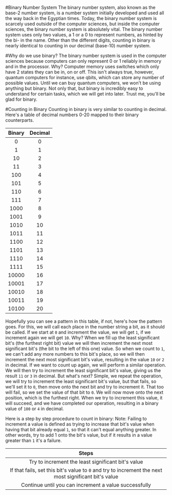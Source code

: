 #Binary Number System
The binary number system, also known as the base-2 number system, is a number system initially developed and used all the way back in the Egyptian times. Today, the binary number system is scarcely used outside of the computer sciences, but inside the computer sciences, the binary number system is absolutely vital. The binary number system uses only two values, a 1 or a 0 to represent numbers, as hinted by the bi- in the name. Other than the different digits, counting in binary is nearly identical to counting in our decimal (base-10) number system.

#Why do we use binary?
The binary number system is used in the computer sciences because computers can only represent 0 or 1 reliably in memory and in the processor. Why? Computer memory uses switches which only have 2 states they can be in, on or off. This isn't always true, however, quantum computers for instance, use qbits, which can store any number of possible values. Until we can buy quantum computers, we won't be using anything but binary. Not only that, but binary is incredibly easy to understand for certain tasks, which we will get into later. Trust me, you'll be glad for binary.

#Counting in Binary
Counting in binary is very similar to counting in decimal. Here's a table of decimal numbers 0-20 mapped to their binary counterparts.

| Binary | Decimal |
|:------:|:-------:|
| 0 | 0 |
| 1 | 1 |
| 10 | 2 |
| 11 | 3 |
| 100 | 4 |
| 101 | 5 |
| 110 | 6 |
| 111 | 7 |
| 1000 | 8 |
| 1001 | 9 |
| 1010 | 10 |
| 1011 | 11 |
| 1100 | 12 |
| 1101 | 13 |
| 1110 | 14 |
| 1111 | 15 |
| 10000 | 16 |
| 10001 | 17 |
| 10010 | 18 |
| 10011 | 19 |
| 10100 | 20 |

Hopefully you can see a pattern in this table, if not, here's how the pattern goes. For this, we will call each place in the number string a bit, as it should be called. If we start at `0` and increment the value, we will get `1`, if we increment again we will get `10`. Why? When we fill up the least significant bit's (the furthest right bit) value we will then increment the next most significant bit's (the bit to the left of this one) value. So when we count to `1`, we can't add any more numbers to this bit's place, so we will then increment the next most significant bit's value, resulting in the value `10` or `2` in decimal. If we want to count up again, we will perform a similar operation. We will then try to increment the least significant bit's value, giving us the result `11` or `3` in decimal. But what's next? Simple, we repeat the operation, we will try to increment the least significant bit's value, but that fails, so we'll set it to `0`, then move onto the next bit and try to increment it. That too will fail, so we set the value of that bit to `0`. We will now move onto the next position, which is the furthest right. When we try to increment this value, it will succeed, and we have completed our operation, resulting in a binary value of `100` or `4` in decimal.

Here is a step by step procedure to count in binary:
Note: Failing to increment a value is defined as trying to increase that bit's value when having that bit already equal `1`, so that it can't equal anything greater. In other words, try to add 1 onto the bit's value, but if it results in a value greater than `1` it's a failure.

| Steps |
|:-----:|
| Try to increment the least significant bit's value |
| If that fails, set this bit's value to `0` and try to increment the next most significant bit's value |
| Continue until you can increment a value successfully |


